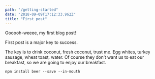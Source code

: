 ```yaml
---
path: "/getting-started"
date: "2018-09-09T17:12:33.962Z"
title: "First post"
---
```


Oooooh-weeee, my first blog post!

First post is a major key to success.

The key is to drink coconut, fresh coconut, trust me. Egg whites, turkey sausage, wheat toast, water. Of course they don’t want us to eat our breakfast, so we are going to enjoy our breakfast.

 <pre><code>npm install beer --save --in-mouth</code></pre>
